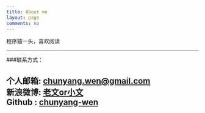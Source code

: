 ```yaml
---
title: About me
layout: page
comments: no
---
```


程序猿一头，喜欢阅读

----

###联系方式：        

个人邮箱: <a href="mailto:chunyang.wen@gmail.com"> chunyang.wen@gmail.com</a>  
新浪微博: <a href="http://weibo.com/u/1651458171" target="_blank">老文or小文</a>  
Github : <a href="https://github.com/chunyang-wen" target="_blank">chunyang-wen</a>  
----

